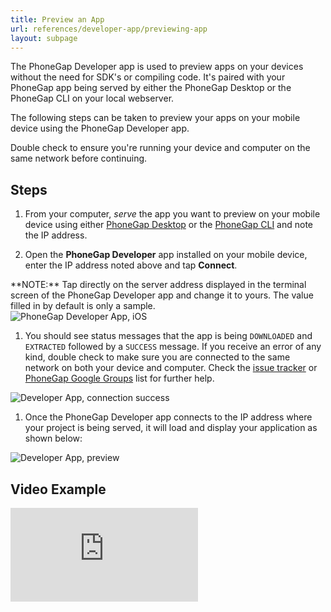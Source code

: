 ```yaml
---
title: Preview an App
url: references/developer-app/previewing-app
layout: subpage
---
```


The PhoneGap Developer app is used to preview apps on your devices without the need for SDK's or compiling code. It's paired with your PhoneGap app being served by either the PhoneGap Desktop or the PhoneGap CLI on your local webserver.

The following steps can be taken to preview your apps on your mobile device using the PhoneGap Developer app.

<div class="alert--warning">Double check to ensure you're running your device and computer on the same network before continuing. </div>

## Steps

1. From your computer, *serve* the app you want to preview on your mobile device using either [PhoneGap Desktop](/getting-started/4-preview-your-app/desktop) or the [PhoneGap CLI](/getting-started/4-preview-your-app/cli) and note the IP address.

1. Open the **PhoneGap Developer** app installed on your mobile device, enter the IP address noted above and tap  **Connect**.

  <div class="alert--info"> **NOTE:** Tap directly on the server address displayed in the terminal screen of the PhoneGap Developer app and change it to yours. The value filled in by default is only a sample. </div>

  <img class="mobile-image" src="/images/dev-app-enter-add.png" alt="PhoneGap Developer App, iOS"/>

1. You should see status messages that the app is being `DOWNLOADED` and `EXTRACTED` followed by a `SUCCESS` message. If you receive an error of any kind, double check to make sure you are connected to the same network on both your device and computer. Check the [issue tracker](https://github.com/phonegap/phonegap-app-developer/issues) or [PhoneGap Google Groups](https://groups.google.com/forum/#!forum/phonegap) list for further help.

  <img class="mobile-image" src="/images/dev-app-success.jpg" alt="Developer App, connection success"/>

1. Once the PhoneGap Developer app connects to the IP address where your project is being served, it will load and display your application as shown below:

  <img class="mobile-image" src="/images/dev-app-preview.jpg" alt="Developer App, preview"/>

## Video Example

<div class="video-wrapper">
  <iframe src="https://www.youtube.com/embed/pggw-9b8RVY" frameborder="0" allowfullscreen></iframe>
</div>
